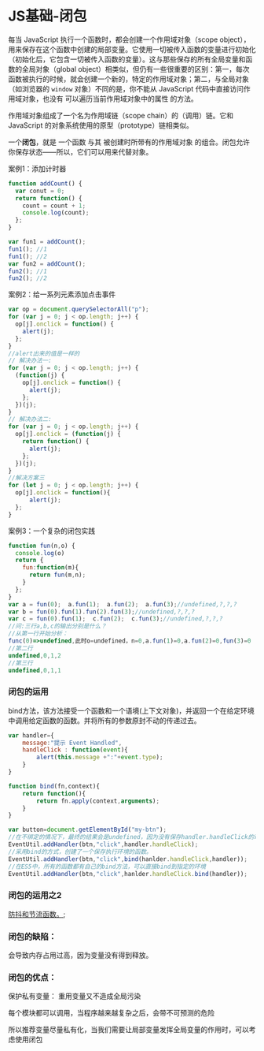 # JS基础-闭包

每当 JavaScript 执行一个函数时，都会创建一个作用域对象（scope object），用来保存在这个函数中创建的局部变量。它使用一切被传入函数的变量进行初始化（初始化后，它包含一切被传入函数的变量）。这与那些保存的所有全局变量和函数的全局对象（global object）相类似，但仍有一些很重要的区别：第一，每次函数被执行的时候，就会创建一个新的，特定的作用域对象；第二，与全局对象（如浏览器的 `window` 对象）不同的是，你不能从 JavaScript 代码中直接访问作用域对象，也没有 可以遍历当前作用域对象中的属性 的方法。 

作用域对象组成了一个名为作用域链（scope chain）的（调用）链。它和 JavaScript 的对象系统使用的原型（prototype）链相类似。

一个**闭包**，就是 一个函数 与其 被创建时所带有的作用域对象 的组合。闭包允许你保存状态——所以，它们可以用来代替对象。

案例1：添加计时器

```javascript
function addCount() {
  var conut = 0;
  return function() {
    count = count + 1;
    console.log(count);
  };
}

var fun1 = addCount();
fun1(); //1
fun1(); //2
var fun2 = addCount();
fun2(); //1
fun2(); //2

```

案例2：给一系列元素添加点击事件

```javascript
var op = document.querySelectorAll("p");
for (var j = 0; j < op.length; j++) {
  op[j].onclick = function() {
    alert(j);
  };
}
//alert出来的值是一样的
// 解决办法一:
for (var j = 0; j < op.length; j++) {
  (function(j) {
    op[j].onclick = function() {
      alert(j);
    };
  })(j);
}
// 解决办法二:
for (var j = 0; j < op.length; j++) {
  op[j].onclick = (function(j) {
    return function() {
      alert(j);
    };
  })(j);
}
//解决方案三
for (let j = 0; j < op.length; j++) {
  op[j].onclick = function(){
      alert(j);
  };
}
```

案例3：一个复杂的闭包实践

```javascript
function fun(n,o) {
  console.log(o)
  return {
    fun:function(m){
      return fun(m,n);
    }
  };
}
var a = fun(0);  a.fun(1);  a.fun(2);  a.fun(3);//undefined,?,?,?
var b = fun(0).fun(1).fun(2).fun(3);//undefined,?,?,?
var c = fun(0).fun(1);  c.fun(2);  c.fun(3);//undefined,?,?,?
//问:三行a,b,c的输出分别是什么？
//从第一行开始分析：
func(0)=>undefined,此时o=undefined，n=0,a.fun(1)=0,a.fun(2)=0,fun(3)=0
//第二行
undefined,0,1,2
//第三行
undefined,0,1,1
```

### 闭包的运用

bind方法，该方法接受一个函数和一个语境(上下文对象)，并返回一个在给定环境中调用给定函数的函数。并将所有的参数原封不动的传递过去。

```javascript
var handler={
    message:"提示 Event Handled",
    handleClick : function(event){
        alert(this.message +":"+event.type);
    }
}

function bind(fn,context){
    return function(){
        return fn.apply(context,arguments);
    }
}

var button=document.getElementById("my-btn");
//在不绑定的情况下，最终的结果会是undefined，因为没有保存handler.handleClick的环境，所以this的对象最终指向了window
EventUtil.addHandler(btn,"click",handler.handleClick);
//采用bind的方式，创建了一个保存执行环境的函数。
EventUtil.addHandler(btn,"click",bind(hanlder.handleClick,handler));
//在ES5中，所有的函数都有自己的bind方法，可以直接bind到指定的环境
EventUtil.addHandler(btn,"click",hanlder.handleClick.bind(handler));
```

### 闭包的运用之2

[防抖和节流函数。](./JS基础-防抖和节流.md);



### 闭包的缺陷：

会导致内存占用过高，因为变量没有得到释放。

### 闭包的优点：

保护私有变量： 重用变量又不造成全局污染 

每个模块都可以调用，当程序越来越复杂之后，会带不可预测的危险

所以推荐变量尽量私有化，当我们需要让局部变量发挥全局变量的作用时，可以考虑使用闭包

